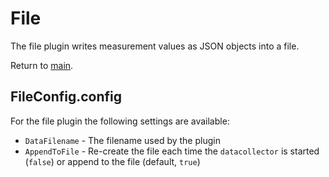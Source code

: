 # File

The file plugin writes measurement values as JSON objects into a file.

Return to [main](./../Readme.md).

## FileConfig.config

For the file plugin the following settings are available:

* `DataFilename` - The filename used by the plugin
* `AppendToFile` - Re-create the file each time the `datacollector` is started (`false`) or append to the file (default, `true`)
